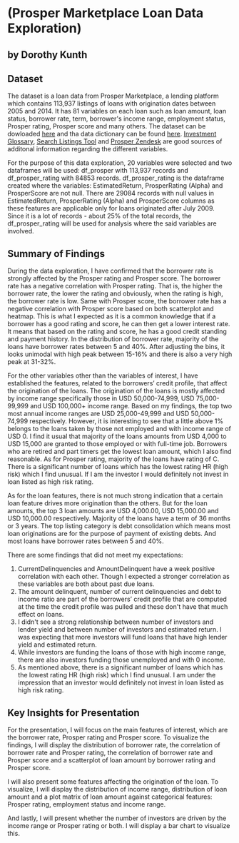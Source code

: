 # (Prosper Marketplace Loan Data Exploration)
## by Dorothy Kunth



## Dataset

The dataset is a loan data from Prosper Marketplace, a lending platform which contains 113,937 listings of loans with origination dates between 2005 and 2014. It has 81 variables on each loan such as loan amount, loan status, borrower rate, term, borrower's income range, employment status, Prosper rating, Prosper score and many others. The dataset can be dowloaded [here](https://s3.amazonaws.com/udacity-hosted-downloads/ud651/prosperLoanData.csv) and tha data dictionary can be found [here](https://docs.google.com/spreadsheets/d/1gDyi_L4UvIrLTEC6Wri5nbaMmkGmLQBk-Yx3z0XDEtI/edit#gid=0). [Investment Glossary](https://www.prosper.com/investor/glossary), [Search Listings Tool](https://www.prosper.com/invest/search_results.aspx?cg=HR&ena=False&enf=False&eng=False&enh=False&gc=-1&hd=True&lq=&m=1&nc=True&pg=1&sf=8&tg=1) and [Prosper Zendesk](https://prosper.zendesk.com/hc/en-us/categories/200531029-General) are good sources of additonal information regarding the different variables. 

For the purpose of this data exploration, 20 variables were selected and two dataframes will be used: df_prosper with 113,937 records and df_prosper_rating with 84853 records. df_prosper_rating is the dataframe created where the variables: EstimatedReturn, ProsperRating (Alpha) and ProsperScore are not null. There are 29084 records with null values in EstimatedReturn, ProsperRating (Alpha) and ProsperScore columns as these features are applicable only for loans originated after July 2009. Since it is a lot of records - about 25% of the total records, the df_prosper_rating will be used for analysis where the said variables are involved.




## Summary of Findings

During the data exploration, I have confirmed that the borrower rate is strongly affected by the Prosper rating and Prosper score. The borrower rate has a negative correlation with Prosper rating. That is, the higher the borrower rate, the lower the rating and obviously, when the rating is high, the borrower rate is low. Same with Prosper score, the borrower rate has a negative correlation with Prosper score based on both scatterplot and heatmap. This is what I expected as it is a common knowledge that if a borrower has a good rating and score, he can then get a lower interest rate. It means that based on the rating and score, he has a good credit standing and payment history. In the distribution of borrower rate, majority of the loans have borrower rates between 5 and 40%. After adjusting the bins, it looks unimodal with high peak between 15-16% and there is also a very high peak at 31-32%.

For the other variables other than the variables of interest, I have established the features, related to the borrowers’ credit profile, that affect the origination of the loans. The origination of the loans is mostly affected by income range specifically those in USD 50,000-74,999, USD 75,000-99,999 and USD 100,000+ income range. Based on my findings, the top two most annual income ranges are USD 25,000-49,999 and USD 50,000-74,999 respectively. However, it is interesting to see that a little above 1% belongs to the loans taken by those not employed and with income range of USD 0.  I find it usual that majority of the loans amounts from USD 4,000 to USD 15,000 are granted to those employed or with full-time job. Borrowers who are retired and part timers get the lowest loan amount, which I also find reasonable. As for Prosper rating, majority of the loans have rating of C.  There is a significant number of loans which has the lowest rating HR (high risk) which I find unusual. If I am the investor I would definitely not invest in loan listed as high risk rating. 

As for the loan features, there is not much strong indication that a certain loan feature drives more origination than the others. But for the loan amounts, the top 3 loan amounts are USD 4,000.00, USD 15,000.00 and USD 10,000.00 respectively. Majority of the loans have a term of 36 months or 3 years. The top listing category is debt consolidation which means most loan originations are for the purpose of payment of existing debts. And most loans have borrower rates between 5 and 40%.

There are some findings that did not meet my expectations:
1. CurrentDelinquencies and AmountDelinquent have a week positive correlation with each other. Though I expected a stronger correlation as these variables are both about past due loans.
2. The amount delinquent, number of current delinquencies and debt to income ratio are part of the borrowers’ credit profile that are computed at the time the credit profile was pulled and these don't have that much effect on loans.
3. I didn't see a strong relationship between number of investors and lender yield and between number of investors and estimated return. I was expecting that more investors will fund loans that have high lender yield and estimated return.
4. While investors are funding the loans of those with high income range, there are also investors funding those unemployed and with 0 income.
5. As mentioned above, there is a significant number of loans which has the lowest rating HR (high risk) which I find unusual. I am under the impression that an investor would definitely not invest in loan listed as high risk rating.




## Key Insights for Presentation

For the presentation, I will focus on the main features of interest, which are the borrower rate, Prosper rating and Prosper score. To visualize the findings, I will display the distribution of borrower rate, the correlation of borrower rate and Prosper rating, the correlation of borrower rate and Prosper score and a scatterplot of loan amount by borrower rating and Prosper score.

I will also present some features affecting the origination of the loan. To visualize, I will display the distribution of income range, distribution of loan amount and a plot matrix of loan amount against categorical features: Prosper rating, employment status and income range. 

And lastly, I will present whether the number of investors are driven by the income range or Prosper rating or both. I will display a bar chart to visualize this.
